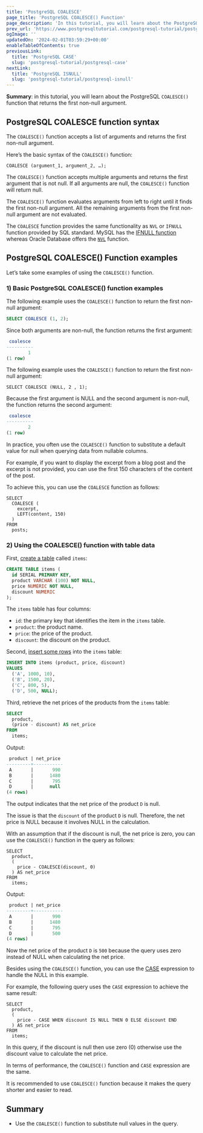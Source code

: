 ```yaml
---
title: 'PostgreSQL COALESCE'
page_title: 'PostgreSQL COALESCE() Function'
page_description: 'In this tutorial, you will learn about the PostgreSQL COALESCE() function that returns the first non-null argument.'
prev_url: 'https://www.postgresqltutorial.com/postgresql-tutorial/postgresql-coalesce/'
ogImage: ''
updatedOn: '2024-02-01T03:59:29+00:00'
enableTableOfContents: true
previousLink:
  title: 'PostgreSQL CASE'
  slug: 'postgresql-tutorial/postgresql-case'
nextLink:
  title: 'PostgreSQL ISNULL'
  slug: 'postgresql-tutorial/postgresql-isnull'
---
```


**Summary**: in this tutorial, you will learn about the PostgreSQL `COALESCE()` function that returns the first non\-null argument.

## PostgreSQL COALESCE function syntax

The `COALESCE()` function accepts a list of arguments and returns the first non\-null argument.

Here’s the basic syntax of the `COALESCE()` function:

```sqlsql
COALESCE (argument_1, argument_2, …);
```

The `COALESCE()` function accepts multiple arguments and returns the first argument that is not null. If all arguments are null, the `COALESCE()` function will return null.

The `COALESCE()` function evaluates arguments from left to right until it finds the first non\-null argument. All the remaining arguments from the first non\-null argument are not evaluated.

The `COALESCE` function provides the same functionality as `NVL` or `IFNULL` function provided by SQL standard. MySQL has the [IFNULL function](https://www.mysqltutorial.org/mysql-control-flow-functions/mysql-ifnull/) whereas Oracle Database offers the [`NVL`](https://www.oracletutorial.com/oracle-comparison-functions/oracle-nvl/) function.

## PostgreSQL COALESCE() Function examples

Let’s take some examples of using the `COALESCE()` function.

### 1\) Basic PostgreSQL COALESCE() function examples

The following example uses the `COALESCE()` function to return the first non\-null argument:

```sql
SELECT COALESCE (1, 2);
```

Since both arguments are non\-null, the function returns the first argument:

```sql
 coalesce
----------
        1
(1 row)
```

The following example uses the `COALESCE()` function to return the first non\-null argument:

```
SELECT COALESCE (NULL, 2 , 1);
```

Because the first argument is NULL and the second argument is non\-null, the function returns the second argument:

```sql
 coalesce
----------
        2
(1 row)
```

In practice, you often use the `COLAESCE()` function to substitute a default value for null when querying data from nullable columns.

For example, if you want to display the excerpt from a blog post and the excerpt is not provided, you can use the first 150 characters of the content of the post.

To achieve this, you can use the `COALESCE` function as follows:

```
SELECT
  COALESCE (
    excerpt,
    LEFT(content, 150)
  )
FROM
  posts;
```

### 2\) Using the COALESCE() function with table data

First, [create a table](postgresql-create-table) called `items`:

```sql
CREATE TABLE items (
  id SERIAL PRIMARY KEY,
  product VARCHAR (100) NOT NULL,
  price NUMERIC NOT NULL,
  discount NUMERIC
);
```

The `items` table has four columns:

- `id`: the primary key that identifies the item in the `items` table.
- `product`: the product name.
- `price`: the price of the product.
- `discount`: the discount on the product.

Second, [insert some rows](postgresql-insert-multiple-rows) into the `items` table:

```sql
INSERT INTO items (product, price, discount)
VALUES
  ('A', 1000, 10),
  ('B', 1500, 20),
  ('C', 800, 5),
  ('D', 500, NULL);
```

Third, retrieve the net prices of the products from the `items` table:

```sql
SELECT
  product,
  (price - discount) AS net_price
FROM
  items;
```

Output:

```sql
 product | net_price
---------+-----------
 A       |       990
 B       |      1480
 C       |       795
 D       |      null
(4 rows)
```

The output indicates that the net price of the product `D` is null.

The issue is that the `discount` of the product `D` is null. Therefore, the net price is NULL because it involves NULL in the calculation.

With an assumption that if the discount is null, the net price is zero, you can use the `COALESCE()` function in the query as follows:

```
SELECT
  product,
  (
    price - COALESCE(discount, 0)
  ) AS net_price
FROM
  items;
```

Output:

```sql
 product | net_price
---------+-----------
 A       |       990
 B       |      1480
 C       |       795
 D       |       500
(4 rows)
```

Now the net price of the product `D` is `500` because the query uses zero instead of NULL when calculating the net price.

Besides using the `COALESCE()` function, you can use the [CASE](postgresql-case) expression to handle the NULL in this example.

For example, the following query uses the `CASE` expression to achieve the same result:

```
SELECT
  product,
  (
    price - CASE WHEN discount IS NULL THEN 0 ELSE discount END
  ) AS net_price
FROM
  items;
```

In this query, if the discount is null then use zero (0\) otherwise use the discount value to calculate the net price.

In terms of performance, the `COALESCE()` function and `CASE` expression are the same.

It is recommended to use `COALESCE()` function because it makes the query shorter and easier to read.

## Summary

- Use the `COALESCE()` function to substitute null values in the query.
